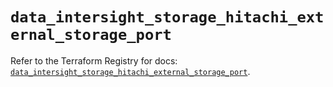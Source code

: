 # `data_intersight_storage_hitachi_external_storage_port`

Refer to the Terraform Registry for docs: [`data_intersight_storage_hitachi_external_storage_port`](https://registry.terraform.io/providers/ciscodevnet/intersight/1.0.71/docs/data-sources/storage_hitachi_external_storage_port).
